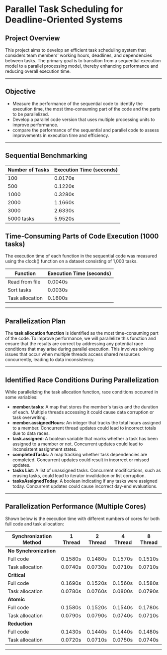 # Parallel Task Scheduling for Deadline-Oriented Systems

## Project Overview

This project aims to develop an efficient task scheduling system that considers team members' working hours, deadlines, and dependencies between tasks. The primary goal is to transition from a sequential execution model to a parallel processing model, thereby enhancing performance and reducing overall execution time.

---

##  Objective 

- Measure the performance of the sequential code to identify the execution time, the most time-consuming part of the code and the parts to be parallelized.
- Develop a parallel code version that uses multiple processing units to improve performance. 
- compare the performance of the sequential and parallel code to assess improvements in execution time and efficiency.
 
---

## Sequential Benchmarking 

| Number of Tasks | Execution Time (seconds) |
|------------------|--------------------------|
| 100              | 0.0170s                  |
| 500              | 0.1220s                  |
| 1000             | 0.3280s                  |
| 2000             | 1.1660s                  |
| 3000             | 2.6330s                  |
| 5000 tasks       | 5.9520s                  |

## Time-Consuming Parts of Code Execution (1000 tasks)
The execution time of each function in the sequential code was measured using the clock() function on a dataset consisting of 1,000 tasks.

| Function          | Execution Time (seconds) |
|-------------------|--------------------------|
| Read from file    | 0.0040s                  |
| Sort tasks        | 0.0030s                  |
| Task allocation   | 0.1600s                  |

---

## Parallelization Plan

The **task allocation function** is identified as the most time-consuming part of the code. To improve performance, we will parallelize this function and ensure that the results are correct by addressing any potential race conditions that may arise during parallel execution. This involves solving issues that occur when multiple threads access shared resources concurrently, leading to data inconsistency.

---

## Identified Race Conditions During Parallelization

While parallelizing the task allocation function, race conditions occurred in some variables:

- **member.tasks**: A map that stores the member's tasks and the duration of each. Multiple threads accessing it could cause data corruption or task overwriting.
- **member.assignedHours**: An integer that tracks the total hours assigned to a member. Concurrent thread updates could lead to incorrect totals due to data races.
- **task.assigned**: A boolean variable that marks whether a task has been assigned to a member or not. Concurrent updates could lead to inconsistent assignment states.
- **completedTasks**: A map tracking whether task dependencies are completed. Concurrent updates could result in incorrect or missed updates.
- **tasks List**: A list of unassigned tasks. Concurrent modifications, such as erasing tasks, could lead to iterator invalidation or list corruption.
- **tasksAssignedToday**: A boolean indicating if any tasks were assigned today. Concurrent updates could cause incorrect day-end evaluations.

---

## Parallelization Performance (Multiple Cores)

Shown below is the execution time with different numbers of cores for both full code and task allocation:

| Synchronization Method | 1 Thread  | 2 Thread  | 4 Thread  | 8 Thread  |
|------------------------|-----------|-----------|-----------|-----------|
| **No Synchronization** |           |           |           |           |
| Full code              | 0.1580s   | 0.1480s   | 0.1570s   | 0.1510s   |
| Task allocation        | 0.0740s   | 0.0730s   | 0.0710s   | 0.0710s   |
| **Critical**           |           |           |           |           |
| Full code              | 0.1690s   | 0.1520s   | 0.1560s   | 0.1580s   |
| Task allocation        | 0.0780s   | 0.0760s   | 0.0800s   | 0.0790s   |
| **Atomic**             |           |           |           |           |
| Full code              | 0.1580s   | 0.1520s   | 0.1540s   | 0.1780s   |
| Task allocation        | 0.0790s   | 0.0790s   | 0.0740s   | 0.0710s   |
| **Reduction**          |           |           |           |           |
| Full code              | 0.1430s   | 0.1440s   | 0.1440s   | 0.1480s   |
| Task allocation        | 0.0720s   | 0.0710s   | 0.0750s   | 0.0740s   |

---

